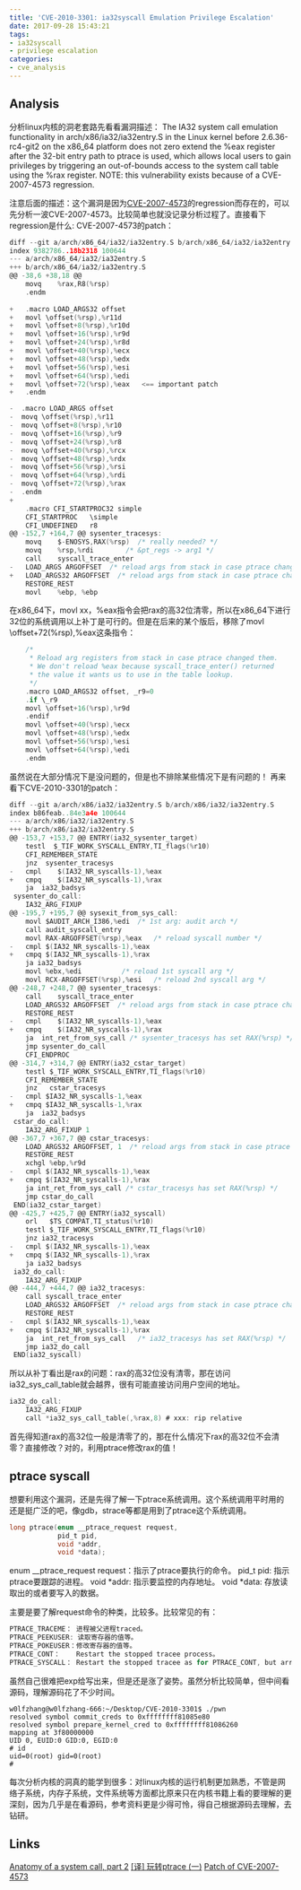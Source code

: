 ```yaml
---
title: 'CVE-2010-3301: ia32syscall Emulation Privilege Escalation'
date: 2017-09-28 15:43:21
tags:
- ia32syscall
- privilege escalation
categories:
- cve_analysis
---
```


## Analysis
分析linux内核的洞老套路先看看漏洞描述：
The IA32 system call emulation functionality in arch/x86/ia32/ia32entry.S in the Linux kernel before 2.6.36-rc4-git2 on the x86_64 platform does not zero extend the %eax register after the 32-bit entry path to ptrace is used, which allows local users to gain privileges by triggering an out-of-bounds access to the system call table using the %rax register. NOTE: this vulnerability exists because of a CVE-2007-4573 regression.
<!-- more -->
注意后面的描述：这个漏洞是因为[CVE-2007-4573](http://cve.mitre.org/cgi-bin/cvename.cgi?name=cve-2007-4573)的regression而存在的，可以先分析一波CVE-2007-4573。比较简单也就没记录分析过程了。直接看下regression是什么:
CVE-2007-4573的patch：
```c
diff --git a/arch/x86_64/ia32/ia32entry.S b/arch/x86_64/ia32/ia32entry.S
index 9382786..18b2318 100644
--- a/arch/x86_64/ia32/ia32entry.S
+++ b/arch/x86_64/ia32/ia32entry.S
@@ -38,6 +38,18 @@
 	movq	%rax,R8(%rsp)
 	.endm
 
+	.macro LOAD_ARGS32 offset
+	movl \offset(%rsp),%r11d
+	movl \offset+8(%rsp),%r10d
+	movl \offset+16(%rsp),%r9d
+	movl \offset+24(%rsp),%r8d
+	movl \offset+40(%rsp),%ecx
+	movl \offset+48(%rsp),%edx
+	movl \offset+56(%rsp),%esi
+	movl \offset+64(%rsp),%edi
+	movl \offset+72(%rsp),%eax   <== important patch
+	.endm

-  .macro LOAD_ARGS offset
-  movq \offset(%rsp),%r11
-  movq \offset+8(%rsp),%r10
-  movq \offset+16(%rsp),%r9
-  movq \offset+24(%rsp),%r8
-  movq \offset+40(%rsp),%rcx
-  movq \offset+48(%rsp),%rdx
-  movq \offset+56(%rsp),%rsi
-  movq \offset+64(%rsp),%rdi
-  movq \offset+72(%rsp),%rax
-  .endm
+	
 	.macro CFI_STARTPROC32 simple
 	CFI_STARTPROC	\simple
 	CFI_UNDEFINED	r8
@@ -152,7 +164,7 @@ sysenter_tracesys:
 	movq	$-ENOSYS,RAX(%rsp)	/* really needed? */
 	movq	%rsp,%rdi        /* &pt_regs -> arg1 */
 	call	syscall_trace_enter
-	LOAD_ARGS ARGOFFSET  /* reload args from stack in case ptrace changed it */
+	LOAD_ARGS32 ARGOFFSET  /* reload args from stack in case ptrace changed it */
 	RESTORE_REST
 	movl	%ebp, %ebp
```
在x86_64下，movl xx，%eax指令会把rax的高32位清零，所以在x86_64下进行32位的系统调用以上补丁是可行的。但是在后来的某个版后，移除了movl \offset+72(%rsp),%eax这条指令：
```c
    /*
	 * Reload arg registers from stack in case ptrace changed them.
	 * We don't reload %eax because syscall_trace_enter() returned
	 * the value it wants us to use in the table lookup.
	 */
	.macro LOAD_ARGS32 offset, _r9=0
	.if \_r9
	movl \offset+16(%rsp),%r9d
	.endif
	movl \offset+40(%rsp),%ecx
	movl \offset+48(%rsp),%edx
	movl \offset+56(%rsp),%esi
	movl \offset+64(%rsp),%edi
	.endm
```
虽然说在大部分情况下是没问题的，但是也不排除某些情况下是有问题的！
再来看下CVE-2010-3301的patch：
```c
diff --git a/arch/x86/ia32/ia32entry.S b/arch/x86/ia32/ia32entry.S
index b86feab..84e3a4e 100644
--- a/arch/x86/ia32/ia32entry.S
+++ b/arch/x86/ia32/ia32entry.S
@@ -153,7 +153,7 @@ ENTRY(ia32_sysenter_target)
 	testl  $_TIF_WORK_SYSCALL_ENTRY,TI_flags(%r10)
 	CFI_REMEMBER_STATE
 	jnz  sysenter_tracesys
-	cmpl	$(IA32_NR_syscalls-1),%eax
+	cmpq	$(IA32_NR_syscalls-1),%rax
 	ja	ia32_badsys
 sysenter_do_call:
 	IA32_ARG_FIXUP
@@ -195,7 +195,7 @@ sysexit_from_sys_call:
 	movl $AUDIT_ARCH_I386,%edi	/* 1st arg: audit arch */
 	call audit_syscall_entry
 	movl RAX-ARGOFFSET(%rsp),%eax	/* reload syscall number */
-	cmpl $(IA32_NR_syscalls-1),%eax
+	cmpq $(IA32_NR_syscalls-1),%rax
 	ja ia32_badsys
 	movl %ebx,%edi			/* reload 1st syscall arg */
 	movl RCX-ARGOFFSET(%rsp),%esi	/* reload 2nd syscall arg */
@@ -248,7 +248,7 @@ sysenter_tracesys:
 	call	syscall_trace_enter
 	LOAD_ARGS32 ARGOFFSET  /* reload args from stack in case ptrace changed it */
 	RESTORE_REST
-	cmpl	$(IA32_NR_syscalls-1),%eax
+	cmpq	$(IA32_NR_syscalls-1),%rax
 	ja	int_ret_from_sys_call /* sysenter_tracesys has set RAX(%rsp) */
 	jmp	sysenter_do_call
 	CFI_ENDPROC
@@ -314,7 +314,7 @@ ENTRY(ia32_cstar_target)
 	testl $_TIF_WORK_SYSCALL_ENTRY,TI_flags(%r10)
 	CFI_REMEMBER_STATE
 	jnz   cstar_tracesys
-	cmpl $IA32_NR_syscalls-1,%eax
+	cmpq $IA32_NR_syscalls-1,%rax
 	ja  ia32_badsys
 cstar_do_call:
 	IA32_ARG_FIXUP 1
@@ -367,7 +367,7 @@ cstar_tracesys:
 	LOAD_ARGS32 ARGOFFSET, 1  /* reload args from stack in case ptrace changed it */
 	RESTORE_REST
 	xchgl %ebp,%r9d
-	cmpl $(IA32_NR_syscalls-1),%eax
+	cmpq $(IA32_NR_syscalls-1),%rax
 	ja int_ret_from_sys_call /* cstar_tracesys has set RAX(%rsp) */
 	jmp cstar_do_call
 END(ia32_cstar_target)
@@ -425,7 +425,7 @@ ENTRY(ia32_syscall)
 	orl   $TS_COMPAT,TI_status(%r10)
 	testl $_TIF_WORK_SYSCALL_ENTRY,TI_flags(%r10)
 	jnz ia32_tracesys
-	cmpl $(IA32_NR_syscalls-1),%eax
+	cmpq $(IA32_NR_syscalls-1),%rax
 	ja ia32_badsys
 ia32_do_call:
 	IA32_ARG_FIXUP
@@ -444,7 +444,7 @@ ia32_tracesys:
 	call syscall_trace_enter
 	LOAD_ARGS32 ARGOFFSET  /* reload args from stack in case ptrace changed it */
 	RESTORE_REST
-	cmpl $(IA32_NR_syscalls-1),%eax
+	cmpq $(IA32_NR_syscalls-1),%rax
 	ja  int_ret_from_sys_call	/* ia32_tracesys has set RAX(%rsp) */
 	jmp ia32_do_call
 END(ia32_syscall)
```
所以从补丁看出是rax的问题：rax的高32位没有清零，那在访问ia32_sys_call_table就会越界，很有可能直接访问用户空间的地址。
```c
ia32_do_call:
	IA32_ARG_FIXUP
	call *ia32_sys_call_table(,%rax,8) # xxx: rip relative
```
首先得知道rax的高32位一般是清零了的，那在什么情况下rax的高32位不会清零？直接修改？对的，利用ptrace修改rax的值！

## ptrace syscall
想要利用这个漏洞，还是先得了解一下ptrace系统调用。这个系统调用平时用的还是挺广泛的吧，像gdb，strace等都是用到了ptrace这个系统调用。
```c
long ptrace(enum __ptrace_request request,
            pid_t pid,
            void *addr,
            void *data);
```
enum __ptrace_request request：指示了ptrace要执行的命令。
pid_t pid: 指示ptrace要跟踪的进程。
void *addr: 指示要监控的内存地址。
void *data: 存放读取出的或者要写入的数据。

主要是要了解request命令的种类，比较多。比较常见的有：
```c
PTRACE_TRACEME： 进程被父进程traced。
PTRACE_PEEKUSER: 读取寄存器的值等。
PTRACE_POKEUSER：修改寄存器的值等。
PTRACE_CONT：    Restart the stopped tracee process。
PTRACE_SYSCALL： Restart the stopped tracee as for PTRACE_CONT, but arrange for the tracee to be stopped at the next entry to or exit from a system call, or after execution of a single instruction, respectively。
```

虽然自己很难把exp给写出来，但是还是涨了姿势。虽然分析比较简单，但中间看源码，理解源码花了不少时间。
```shell
w0lfzhang@w0lfzhang-666:~/Desktop/CVE-2010-3301$ ./pwn
resolved symbol commit_creds to 0xffffffff81085e80
resolved symbol prepare_kernel_cred to 0xffffffff81086260
mapping at 3f80000000
UID 0, EUID:0 GID:0, EGID:0
# id
uid=0(root) gid=0(root)
# 
```
每次分析内核的洞真的能学到很多：对linux内核的运行机制更加熟悉，不管是网络子系统，内存子系统，文件系统等方面都比原来只在内核书籍上看的要理解的更深刻，因为几乎是在看源码，参考资料更是少得可怜，得自己根据源码去理解，去钻研。

## Links
[Anatomy of a system call, part 2](https://lwn.net/Articles/604515/)
[[译] 玩转ptrace (一)](http://www.cnblogs.com/catch/p/3476280.html)
[Patch of CVE-2007-4573](https://git.kernel.org/pub/scm/linux/kernel/git/torvalds/linux.git/commit/?id=176df2457ef6207156ca1a40991c54ca01fef567)